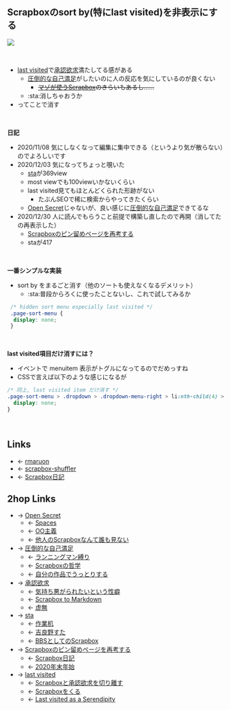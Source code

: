 ## Scrapboxのsort by(特にlast visited)を非表示にする
<a href="https://gyazo.com/a798cc504bea75ae62559695c19b90e7" target="_blank" rel="noopener noreferrer">![](https://gyazo.com/a798cc504bea75ae62559695c19b90e7/raw)</a>

<br>

- [last visited](last_visited.md)で[承認欲求](承認欲求.md)満たしてる感がある
    - [圧倒的な自己満足](圧倒的な自己満足.md)がしたいのに人の反応を気にしているのが良くない
        - ~~[マゾが使うScrapbox](マゾが使うScrapbox.md)のきらいもあるし……~~
    - :sta:消しちゃおうか
- ってことで消す

<br>

**日記**

- 2020/11/08 気にしなくなって編集に集中できる（というより気が散らない）のでよろしいです
- 2020/12/03 気になってちょっと覗いた
    - [sta](sta.md)が369view
    - most viewでも100viewいかないくらい
    - last visited見てもほとんどくられた形跡がない
        - たぶんSEOで稀に検索からやってきたくらい
    - [Open Secret](Open_Secret.md)じゃないが、良い感じに[圧倒的な自己満足](圧倒的な自己満足.md)できてるな
- 2020/12/30 人に読んでもらうこと前提で構築し直したので再開（消してたの再表示した）
    - [Scrapboxのピン留めページを再考する](Scrapboxのピン留めページを再考する.md)
    - staが417

<br>

**一番シンプルな実装**

- sort by をまるごと消す（他のソートも使えなくなるデメリット）
    - :sta:普段からろくに使ったことないし、これで試してみるか

```css
 /* hidden sort menu especially last visited */
 .page-sort-menu {
  display: none;
 }
```

<br>

**last visited項目だけ消すには？**

- イベントで menuitem 表示がトグルになってるのでだめっすね
- CSSで言えば以下のような感じになるが

```css
/* 同上, last visited item だけ消す */
.page-sort-menu > .dropdown > .dropdown-menu-right > li:nth-child(4) > a:nth-child(1) : {
  display: none;
}
```

<br>

## Links
- ← [rmaruon](rmaruon.md)
- ← [scrapbox-shuffler](scrapbox-shuffler.md)
- ← [Scrapbox日記](Scrapbox日記.md)

## 2hop Links
- → [Open Secret](Open_Secret.md)
    - ← [Spaces](Spaces.md)
    - ← [OO主義](OO主義.md)
    - ← [他人のScrapboxなんて誰も見ない](他人のScrapboxなんて誰も見ない.md)
- → [圧倒的な自己満足](圧倒的な自己満足.md)
    - ← [ランニングマン縛り](ランニングマン縛り.md)
    - ← [Scrapboxの哲学](Scrapboxの哲学.md)
    - ← [自分の作品でうっとりする](自分の作品でうっとりする.md)
- → [承認欲求](承認欲求.md)
    - ← [気持ち悪がられたいという性癖](気持ち悪がられたいという性癖.md)
    - ← [Scrapbox to Markdown](Scrapbox_to_Markdown.md)
    - ← [虚無](虚無.md)
- → [sta](sta.md)
    - ← [作業机](作業机.md)
    - ← [吉良野すた](吉良野すた.md)
    - ← [BBSとしてのScrapbox](BBSとしてのScrapbox.md)
- → [Scrapboxのピン留めページを再考する](Scrapboxのピン留めページを再考する.md)
    - ← [Scrapbox日記](Scrapbox日記.md)
    - ← [2020年末年始](2020年末年始.md)
- → [last visited](last_visited.md)
    - ← [Scrapboxと承認欲求を切り離す](Scrapboxと承認欲求を切り離す.md)
    - ← [Scrapboxをくる](Scrapboxをくる.md)
    - ← [Last visited as a Serendipity](Last_visited_as_a_Serendipity.md)
